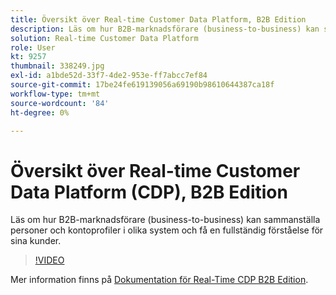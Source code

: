 ```yaml
---
title: Översikt över Real-time Customer Data Platform, B2B Edition
description: Läs om hur B2B-marknadsförare (business-to-business) kan sammanställa personer och kontoprofiler i olika system och få en fullständig förståelse för sina kunder.
solution: Real-time Customer Data Platform
role: User
kt: 9257
thumbnail: 338249.jpg
exl-id: a1bde52d-33f7-4de2-953e-ff7abcc7ef84
source-git-commit: 17be24fe619139056a69190b98610644387ca18f
workflow-type: tm+mt
source-wordcount: '84'
ht-degree: 0%

---
```


# Översikt över Real-time Customer Data Platform (CDP), B2B Edition

Läs om hur B2B-marknadsförare (business-to-business) kan sammanställa personer och kontoprofiler i olika system och få en fullständig förståelse för sina kunder.

>[!VIDEO](https://video.tv.adobe.com/v/338249?quality=12&learn=on)

Mer information finns på [Dokumentation för Real-Time CDP B2B Edition](https://experienceleague.adobe.com/docs/experience-platform/rtcdp/b2b-overview.html).
